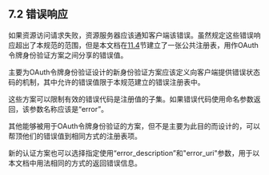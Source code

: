 ## 7.2 错误响应

如果资源访问请求失败，资源服务器应该通知客户端该错误。虽然规定这些错误响应超出了本规范的范围，但是本文档在[11.4](../Section11/11.4.md)节建立了一张公共注册表，用作OAuth令牌身份验证方案之间分享的错误值。

主要为OAuth令牌身份验证设计的新身份验证方案应该定义向客户端提供错误状态码的机制，其中允许的错误值限于本规范建立的错误注册表中。

这些方案可以限制有效的错误代码是注册值的子集。如果错误代码使用命名参数返回，该参数名称应该是“error”。

其他能够被用于OAuth令牌身份验证的方案，但不是主要为此目的而设计的，可以帮顶他们的错误值到相同方式的注册表项。

新的认证方案也可以选择指定使用“error_description”和"error_uri"参数，用于以本文档中用法相同的方式的返回错误信息。